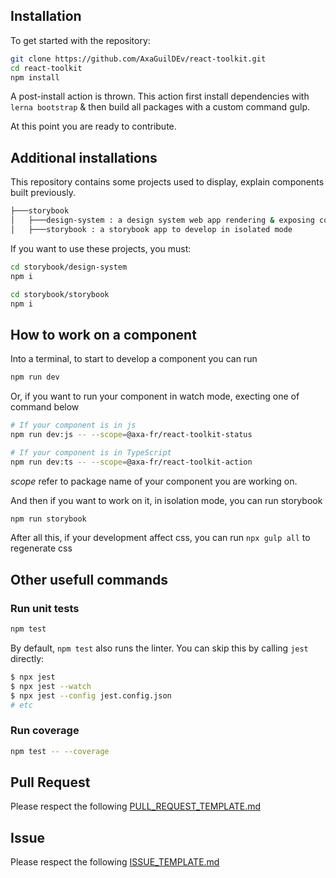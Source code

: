 ## Installation

To get started with the repository:

```sh
git clone https://github.com/AxaGuilDEv/react-toolkit.git
cd react-toolkit
npm install
```

A post-install action is thrown. This action first install dependencies with `lerna bootstrap` & then build all packages with a custom command gulp.

At this point you are ready to contribute.

## Additional installations

This repository contains some projects used to display, explain components built previously.

```bash
├───storybook
│   ├───design-system : a design system web app rendering & exposing code to use components
│   ├───storybook : a storybook app to develop in isolated mode
```

If you want to use these projects, you must:

```sh
cd storybook/design-system
npm i
```

```sh
cd storybook/storybook
npm i
```

## How to work on a component

Into a terminal, to start to develop a component you can run

```sh
npm run dev
```

Or, if you want to run your component in watch mode, execting one of command below

```sh
# If your component is in js
npm run dev:js -- --scope=@axa-fr/react-toolkit-status

# If your component is in TypeScript
npm run dev:ts -- --scope=@axa-fr/react-toolkit-action
```

_scope_ refer to package name of your component you are working on.

And then if you want to work on it, in isolation mode, you can run storybook

```sh
npm run storybook
```

After all this, if your development affect css, you can run `npx gulp all` to regenerate css

## Other usefull commands

### Run unit tests

```sh
npm test
```

By default, `npm test` also runs the linter.
You can skip this by calling `jest` directly:

```sh
$ npx jest
$ npx jest --watch
$ npx jest --config jest.config.json
# etc
```

### Run coverage

```sh
npm test -- --coverage
```

## Pull Request

Please respect the following [PULL_REQUEST_TEMPLATE.md](./PULL_REQUEST_TEMPLATE.md)

## Issue

Please respect the following [ISSUE_TEMPLATE.md](./ISSUE_TEMPLATE.md)

